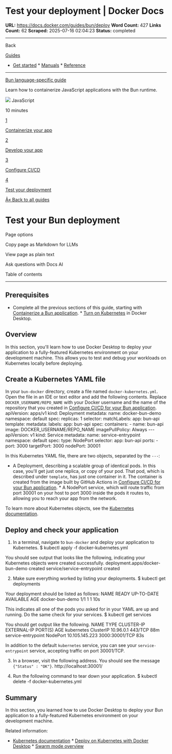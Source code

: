 # Test your deployment | Docker Docs

**URL:** https://docs.docker.com/guides/bun/deploy
**Word Count:** 427
**Links Count:** 62
**Scraped:** 2025-07-16 02:04:23
**Status:** completed

---

Back

[Guides](https://docs.docker.com/guides/)

  * [Get started](https://docs.docker.com/get-started/)   * [Manuals](https://docs.docker.com/manuals/)   * [Reference](https://docs.docker.com/reference/)

* * *

[Bun language-specific guide](https://docs.docker.com/guides/bun/)

Learn how to containerize JavaScript applications with the Bun runtime.

![](https://cdn.jsdelivr.net/gh/devicons/devicon@latest/icons/javascript/javascript-original.svg) JavaScript

10 minutes

[1](https://docs.docker.com/guides/bun/containerize/)

[Containerize your app](https://docs.docker.com/guides/bun/containerize/)

[2](https://docs.docker.com/guides/bun/develop/)

[Develop your app](https://docs.docker.com/guides/bun/develop/)

[3](https://docs.docker.com/guides/bun/configure-ci-cd/)

[Configure CI/CD](https://docs.docker.com/guides/bun/configure-ci-cd/)

[4](https://docs.docker.com/guides/bun/deploy/)

[Test your deployment](https://docs.docker.com/guides/bun/deploy/)

[Â« Back to all guides](https://docs.docker.com/guides/)

# Test your Bun deployment

Page options

Copy page as Markdown for LLMs

View page as plain text

Ask questions with Docs AI

Table of contents

* * *

## Prerequisites

  * Complete all the previous sections of this guide, starting with [Containerize a Bun application](https://docs.docker.com/guides/bun/containerize/).   * [Turn on Kubernetes](https://docs.docker.com/desktop/features/kubernetes/#install-and-turn-on-kubernetes) in Docker Desktop.

## Overview

In this section, you'll learn how to use Docker Desktop to deploy your application to a fully-featured Kubernetes environment on your development machine. This allows you to test and debug your workloads on Kubernetes locally before deploying.

## Create a Kubernetes YAML file

In your `bun-docker` directory, create a file named `docker-kubernetes.yml`. Open the file in an IDE or text editor and add the following contents. Replace `DOCKER_USERNAME/REPO_NAME` with your Docker username and the name of the repository that you created in [Configure CI/CD for your Bun application](https://docs.docker.com/guides/bun/configure-ci-cd/).               apiVersion: apps/v1     kind: Deployment     metadata:       name: docker-bun-demo       namespace: default     spec:       replicas: 1       selector:         matchLabels:           app: bun-api       template:         metadata:           labels:             app: bun-api         spec:           containers:            - name: bun-api              image: DOCKER_USERNAME/REPO_NAME              imagePullPolicy: Always     ---     apiVersion: v1     kind: Service     metadata:       name: service-entrypoint       namespace: default     spec:       type: NodePort       selector:         app: bun-api       ports:       - port: 3000         targetPort: 3000         nodePort: 30001

In this Kubernetes YAML file, there are two objects, separated by the `---`:

  * A Deployment, describing a scalable group of identical pods. In this case, you'll get just one replica, or copy of your pod. That pod, which is described under `template`, has just one container in it. The container is created from the image built by GitHub Actions in [Configure CI/CD for your Bun application](https://docs.docker.com/guides/bun/configure-ci-cd/).   * A NodePort service, which will route traffic from port 30001 on your host to port 3000 inside the pods it routes to, allowing you to reach your app from the network.

To learn more about Kubernetes objects, see the [Kubernetes documentation](https://kubernetes.io/docs/home/).

## Deploy and check your application

  1. In a terminal, navigate to `bun-docker` and deploy your application to Kubernetes.                    $ kubectl apply -f docker-kubernetes.yml          

You should see output that looks like the following, indicating your Kubernetes objects were created successfully.                    deployment.apps/docker-bun-demo created          service/service-entrypoint created

  2. Make sure everything worked by listing your deployments.                    $ kubectl get deployments          

Your deployment should be listed as follows:                    NAME                 READY   UP-TO-DATE   AVAILABLE    AGE          docker-bun-demo       1/1     1            1           10s

This indicates all one of the pods you asked for in your YAML are up and running. Do the same check for your services.                    $ kubectl get services          

You should get output like the following.                    NAME                 TYPE        CLUSTER-IP       EXTERNAL-IP   PORT(S)          AGE          kubernetes           ClusterIP   10.96.0.1        <none>        443/TCP          88m          service-entrypoint   NodePort    10.105.145.223   <none>        3000:30001/TCP   83s

In addition to the default `kubernetes` service, you can see your `service-entrypoint` service, accepting traffic on port 30001/TCP.

  3. In a browser, visit the following address. You should see the message `{"Status" : "OK"}`.                    http://localhost:30001/          

  4. Run the following command to tear down your application.                    $ kubectl delete -f docker-kubernetes.yml          

## Summary

In this section, you learned how to use Docker Desktop to deploy your Bun application to a fully-featured Kubernetes environment on your development machine.

Related information:

  * [Kubernetes documentation](https://kubernetes.io/docs/home/)   * [Deploy on Kubernetes with Docker Desktop](https://docs.docker.com/desktop/features/kubernetes/)   * [Swarm mode overview](https://docs.docker.com/engine/swarm/)